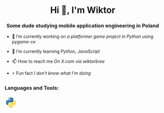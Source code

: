 
<h1 align="center">Hi 👋, I'm Wiktor</h1>
<h3 align="center">Some dude studying mobile application engineering in Poland</h3>

- 🔭 I’m currently working on *a platformer game project in Python using pygame-ce*

- 🌱 I’m currently learning *Python, JavaScript*

- 📫 How to reach me *On X.com via wiktorbree*

- ⚡ Fun fact *I don't know what I'm doing*

<h3 align="left">Languages and Tools:</h3>
<p align="left"> <a href="https://www.python.org" target="_blank" rel="noreferrer"> <img src="https://raw.githubusercontent.com/devicons/devicon/master/icons/python/python-original.svg" alt="python" width="40" height="40"/> </a> </p>
